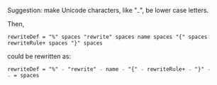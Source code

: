 Suggestion: make Unicode characters, like "₋", be lower case letters.

Then, 

```
rewriteDef = "%" spaces "rewrite" spaces name spaces "{" spaces rewriteRule+ spaces "}" spaces
```

could be rewritten as:

```
rewriteDef = "%" ₋ "rewrite" ₋ name ₋ "{" ₋ rewriteRule+ ₋ "}" ₋
₋ = spaces
```



